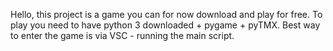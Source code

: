 Hello, this project is a game you can for now download and play for free. 
To play you need to have python 3 downloaded + pygame + pyTMX. 
Best way to enter the game is via VSC - running the main script.
